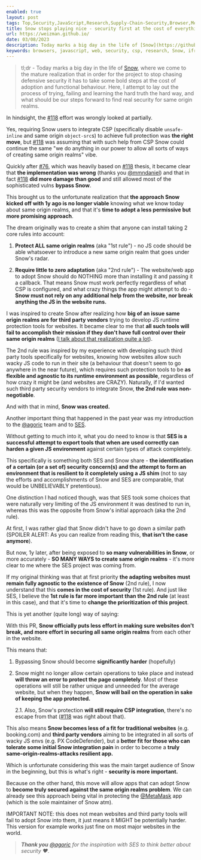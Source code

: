 ```yaml
---
enabled: true
layout: post
tags: Top,Security,JavaScript,Research,Supply-Chain-Security,Browser,MetaMask,LavaMoat
title: Snow stops playing nice - security first at the cost of everything else
url: https://weizman.github.io/
date: 03/08/2023
description: Today marks a big day in the life of [Snow](https://github.com/lavamoat/snow), where we come to the mature realization that in order for the project to stop chasing defensive security it has to take some bold steps at the cost of adoption and functional behaviour. Here, I attempt to lay out the process of trying, failing and learning the hard truth the hard way, and what should be our steps forward to find real security for same origin realms.
keywords: browsers, javascript, web, security, csp, research, Snow, iframe
---
```


> tl;dr - Today marks a big day in the life of [Snow](https://github.com/lavamoat/snow), where we come to the mature realization that in order for the project to stop chasing defensive security it has to take some bold steps at the cost of adoption and functional behaviour.
> Here, I attempt to lay out the process of trying, failing and learning the hard truth the hard way, and what should be our steps forward to find real security for same origin realms.

In hindsight, the [#118](https://github.com/LavaMoat/snow/pull/118) effort was wrongly looked at partially.

Yes, requiring Snow users to integrate CSP (specifically disable `unsafe-inline` and same origin `object-src`s) to achieve full protection was **the right move**, but [#118](https://github.com/LavaMoat/snow/pull/118) was assuming that with such help from CSP Snow could continue the same "we do anything in our power to allow all sorts of ways of creating same origin realms" vibe.

Quickly after [#76](https://github.com/LavaMoat/snow/pull/76), which was heavily based on [#118](https://github.com/LavaMoat/snow/pull/118) thesis, it became clear that **the implementation was wrong** (thanks you [@mmndaniel](https://github.com/mmndaniel)) and that in fact [#118](https://github.com/LavaMoat/snow/pull/118) **did more damage than good** and still allowed most of the sophisticated vulns **bypass Snow**.

This brought us to the unfortunate realization that **the approach Snow kicked off with 1y ago is no longer viable** knowing what we know today about same origin realms, and that it's **time to adopt a less permissive but more promising approach**.

The dream originally was to create a shim that anyone can install taking 2 core rules into account:

1. **Protect ALL same origin realms**  (aka "1st rule") - no JS code should be able whatsoever to introduce a new same origin realm that goes under Snow's radar.

2. **Require little to zero adaptation**  (aka "2nd rule") - The website/web app to adopt Snow should do NOTHING more than installing it and passing it a callback. That means Snow must work perfectly regardless of what CSP is configured, and what crazy things the app might attempt to do - **Snow must not rely on any additional help from the website, nor break anything the JS in the website runs.**

I was inspired to create Snow after realizing how **big of an issue same origin realms are for third party vendors** trying to develop JS runtime protection tools for websites. It became clear to me that **all such tools will fail to accomplish their mission if they don't have full control over their same origin realms** ([I talk about that realization quite a lot](https://www.youtube.com/watch?v=l2l_qnEhx3M)). 

The 2nd rule was inspired by my experience with developing such third party tools specifically for websites, knowing how websites allow such wacky JS code to run in their site (a behaviour that doesn't seem to go anywhere in the near future), which requires such protection tools to be **as flexible and agnostic to its runtime environment as possible**, regardless of how crazy it might be (and websites are CRAZY). Naturally, if I'd wanted such third party security vendors to integrate Snow, **the 2nd rule was non-negotiable**.

And with that in mind, **Snow was created.**

Another important thing that happened in the past year was my introduction to the [@agoric](https://github.com/agoric) team and to [SES](https://github.com/endojs/endo/tree/master/packages/ses#ses).

Without getting to much into it, what you do need to know is that **SES is a successful attempt to export tools that when are used correctly can harden a given JS environment** against certain types of attack completely.

This specifically is something both SES and Snow share - **the identification of a certain (or a set of) security concern(s) and the attempt to form an environment that is resilient to it completely using a JS shim** (not to say the efforts and accomplishments of Snow and SES are comparable, that would be UNBELIEVABLY pretentious).

One distinction I had noticed though, was that SES took some choices that were naturally very limiting of the JS environment it was destined to run in, whereas this was the opposite from Snow's initial approach (aka the 2nd rule).

At first, I was rather glad that Snow didn't have to go down a similar path (SPOILER ALERT: As you can realize from reading this, **that isn't the case anymore**).

But now, 1y later, after being exposed to **so many vulnerabilities in Snow**, or more accurately - **SO MANY WAYS to create same origin realms** - it's more clear to me where the SES project was coming from.

If my original thinking was that at first priority **the adapting websites must remain fully agnostic to the existence of Snow** (2nd rule), I now understand that this **comes in the cost of security** (1st rule). And just like SES, I believe the **1st rule is far more important than the 2nd rule** (at least in this case), and that it's time to **change the prioritization of this project**.

This is yet another (quite long) way of saying:

With this PR, **Snow officially puts less effort in making sure websites don't break, and more effort in securing all same origin realms** from each other in the website.

This means that:

1. Bypassing Snow should become **significantly harder** (hopefully)
2. Snow might no longer allow certain operations to take place and instead **will throw an error to protect the page completely**. Most of these operations will still be rather unique and unneeded for the average website, but when they happen, **Snow will bail on the operation in sake of keeping the app protected.**
	
 	2.1. Also, Snow's protection **will still require CSP integration**, there's no escape from that ([#118](https://github.com/LavaMoat/snow/pull/118) was right about that).

This also means **Snow becomes less of a fit for traditional websites** (e.g. booking.com) and **third party vendors** aiming to be integrated in all sorts of wacky JS envs (e.g. PX CodeDefender), but a **better fit for those who can tolerate some initial Snow integration pain** in order to become a **truly same-origin-realms-attacks resilient app.**

Which is unfortunate considering this was the main target audience of Snow in the beginning, but this is what's right - **security is more important.**

Because on the other hand, this move will allow apps that can adopt Snow to **become truly secured against the same origin realms problem**. We can already see this approach being vital in protecting the [@MetaMask](https://metamask.io) app (which is the sole maintainer of Snow atm).

IMPORTANT NOTE: this does not mean websites and third party tools will fail to adopt Snow into them, it just means it MIGHT be potentially harder. This version for example works just fine on most major websites in the world.

> _**Thank you** [@agoric](https://github.com/agoric) for the inspiration with SES to think better about security ❤️._
